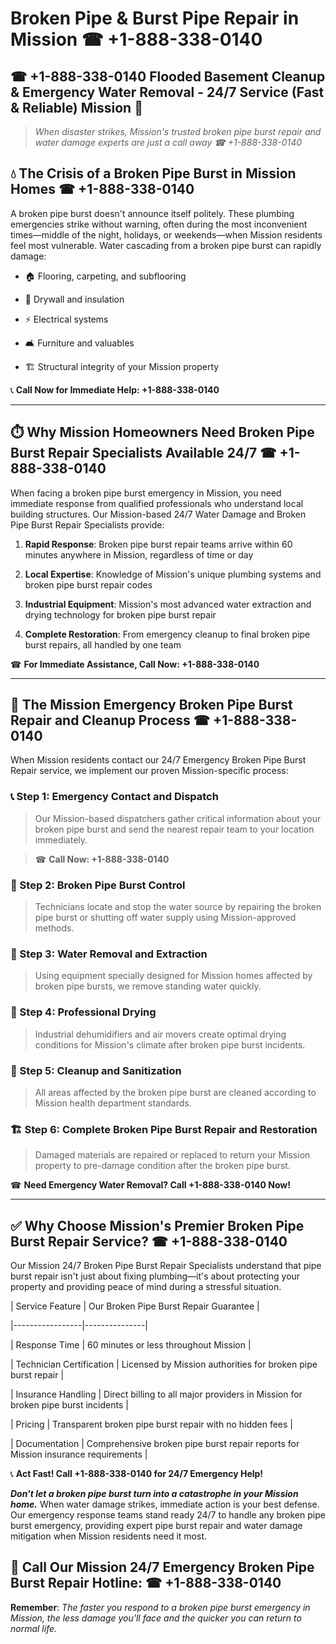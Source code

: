 # Broken Pipe & Burst Pipe Repair in Mission ☎ +1-888-338-0140  
## ☎ +1-888-338-0140 Flooded Basement Cleanup & Emergency Water Removal - 24/7 Service (Fast & Reliable) Mission 🚨  

> *When disaster strikes, Mission's trusted broken pipe burst repair and water damage experts are just a call away ☎ +1-888-338-0140*  

## 💧 The Crisis of a Broken Pipe Burst in Mission Homes ☎ +1-888-338-0140  

A broken pipe burst doesn't announce itself politely. These plumbing emergencies strike without warning, often during the most inconvenient times—middle of the night, holidays, or weekends—when Mission residents feel most vulnerable. Water cascading from a broken pipe burst can rapidly damage:  

* 🏠 Flooring, carpeting, and subflooring  
* 🧱 Drywall and insulation  
* ⚡ Electrical systems  
* 🛋️ Furniture and valuables  
* 🏗️ Structural integrity of your Mission property  

📞 **Call Now for Immediate Help: +1-888-338-0140**  

---  

## ⏱️ Why Mission Homeowners Need Broken Pipe Burst Repair Specialists Available 24/7 ☎ +1-888-338-0140  

When facing a broken pipe burst emergency in Mission, you need immediate response from qualified professionals who understand local building structures. Our Mission-based 24/7 Water Damage and Broken Pipe Burst Repair Specialists provide:  

1. **Rapid Response**: Broken pipe burst repair teams arrive within 60 minutes anywhere in Mission, regardless of time or day  
2. **Local Expertise**: Knowledge of Mission's unique plumbing systems and broken pipe burst repair codes  
3. **Industrial Equipment**: Mission's most advanced water extraction and drying technology for broken pipe burst repair  
4. **Complete Restoration**: From emergency cleanup to final broken pipe burst repairs, all handled by one team  

☎ **For Immediate Assistance, Call Now: +1-888-338-0140**  

---  

## 🔧 The Mission Emergency Broken Pipe Burst Repair and Cleanup Process ☎ +1-888-338-0140  

When Mission residents contact our 24/7 Emergency Broken Pipe Burst Repair service, we implement our proven Mission-specific process:  

### 📞 Step 1: Emergency Contact and Dispatch  
> Our Mission-based dispatchers gather critical information about your broken pipe burst and send the nearest repair team to your location immediately.  
> ☎ **Call Now: +1-888-338-0140**  

### 🚿 Step 2: Broken Pipe Burst Control  
> Technicians locate and stop the water source by repairing the broken pipe burst or shutting off water supply using Mission-approved methods.  

### 🌊 Step 3: Water Removal and Extraction  
> Using equipment specially designed for Mission homes affected by broken pipe bursts, we remove standing water quickly.  

### 💨 Step 4: Professional Drying  
> Industrial dehumidifiers and air movers create optimal drying conditions for Mission's climate after broken pipe burst incidents.  

### 🧼 Step 5: Cleanup and Sanitization  
> All areas affected by the broken pipe burst are cleaned according to Mission health department standards.  

### 🏗️ Step 6: Complete Broken Pipe Burst Repair and Restoration  
> Damaged materials are repaired or replaced to return your Mission property to pre-damage condition after the broken pipe burst.  

☎ **Need Emergency Water Removal? Call +1-888-338-0140 Now!**  

---  

## ✅ Why Choose Mission's Premier Broken Pipe Burst Repair Service? ☎ +1-888-338-0140  

Our Mission 24/7 Broken Pipe Burst Repair Specialists understand that pipe burst repair isn't just about fixing plumbing—it's about protecting your property and providing peace of mind during a stressful situation.  

| Service Feature | Our Broken Pipe Burst Repair Guarantee |  
|-----------------|---------------|  
| Response Time | 60 minutes or less throughout Mission |  
| Technician Certification | Licensed by Mission authorities for broken pipe burst repair |  
| Insurance Handling | Direct billing to all major providers in Mission for broken pipe burst incidents |  
| Pricing | Transparent broken pipe burst repair with no hidden fees |  
| Documentation | Comprehensive broken pipe burst repair reports for Mission insurance requirements |  

📞 **Act Fast! Call +1-888-338-0140 for 24/7 Emergency Help!**  

***Don't let a broken pipe burst turn into a catastrophe in your Mission home.*** When water damage strikes, immediate action is your best defense. Our emergency response teams stand ready 24/7 to handle any broken pipe burst emergency, providing expert pipe burst repair and water damage mitigation when Mission residents need it most.  

## 📱 Call Our Mission 24/7 Emergency Broken Pipe Burst Repair Hotline: ☎ +1-888-338-0140  

**Remember**: *The faster you respond to a broken pipe burst emergency in Mission, the less damage you'll face and the quicker you can return to normal life.*